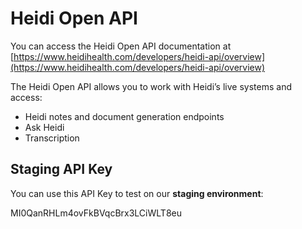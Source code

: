 # Heidi Open API

You can access the Heidi Open API documentation at [https://www.heidihealth.com/developers/heidi-api/overview](https://www.heidihealth.com/developers/heidi-api/overview)

The Heidi Open API allows you to work with Heidi’s live systems and access:

- Heidi notes and document generation endpoints  
- Ask Heidi  
- Transcription  

## Staging API Key

You can use this API Key to test on our **staging environment**:

MI0QanRHLm4ovFkBVqcBrx3LCiWLT8eu
